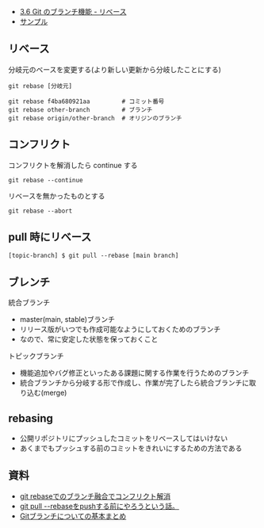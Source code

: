 - [3.6 Git のブランチ機能 - リベース](https://git-scm.com/book/ja/v1/Git-%E3%81%AE%E3%83%96%E3%83%A9%E3%83%B3%E3%83%81%E6%A9%9F%E8%83%BD-%E3%83%AA%E3%83%99%E3%83%BC%E3%82%B9)
- [サンプル](git.rebase.sample.md)


## リベース

分岐元のベースを変更する(より新しい更新から分岐したことにする)

~~~
git rebase [分岐元]
~~~

~~~
git rebase f4ba680921aa         # コミット番号
git rebase other-branch         # ブランチ
git rebase origin/other-branch  # オリジンのブランチ
~~~


## コンフリクト

コンフリクトを解消したら continue する

~~~
git rebase --continue
~~~

リベースを無かったものとする

~~~
git rebase --abort
~~~



## pull 時にリベース

~~~
[topic-branch] $ git pull --rebase [main branch]
~~~ 


## ブレンチ

統合ブランチ

- master(main, stable)ブランチ
- リリース版がいつでも作成可能なようにしておくためのブランチ
- なので、常に安定した状態を保っておくこと

トピックブランチ

- 機能追加やバグ修正といったある課題に関する作業を行うためのブランチ
- 統合ブランチから分岐する形で作成し、作業が完了したら統合ブランチに取り込む(merge)


## rebasing

- 公開リポジトリにプッシュしたコミットをリベースしてはいけない
- あくまでもプッシュする前のコミットをきれいにするための方法である


## 資料

- [git rebaseでのブランチ融合でコンフリクト解消](https://qiita.com/shizuma/items/82bb439e8899c1bd3114)
- [git pull --rebaseをpushする前にやろうという話。](https://qiita.com/makua/items/7aa1f4fa02ef9ab1f9d9)
- [Gitブランチについての基本まとめ](https://qiita.com/katsunory/items/252c5fd2f70480af9bbb)
